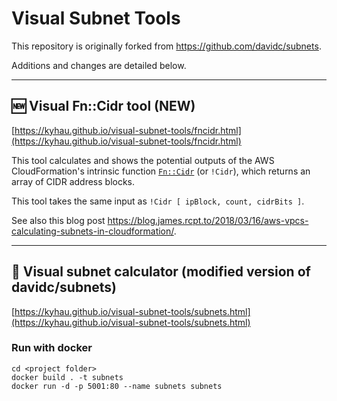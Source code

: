 # Visual Subnet Tools

This repository is originally forked from https://github.com/davidc/subnets.

Additions and changes are detailed below.

---
## 🆕 Visual Fn::Cidr tool (NEW)

[https://kyhau.github.io/visual-subnet-tools/fncidr.html](https://kyhau.github.io/visual-subnet-tools/fncidr.html)

This tool calculates and shows the potential outputs of the AWS CloudFormation's intrinsic function [`Fn::Cidr`](https://docs.aws.amazon.com/AWSCloudFormation/latest/UserGuide/intrinsic-function-reference-cidr.html) (or `!Cidr`), which returns an array of CIDR address blocks.

This tool takes the same input as `!Cidr [ ipBlock, count, cidrBits ]`.

See also this blog post https://blog.james.rcpt.to/2018/03/16/aws-vpcs-calculating-subnets-in-cloudformation/.

---
## 🚀 Visual subnet calculator (modified version of davidc/subnets)
[https://kyhau.github.io/visual-subnet-tools/subnets.html](https://kyhau.github.io/visual-subnet-tools/subnets.html)

### Run with docker

```
cd <project folder>
docker build . -t subnets
docker run -d -p 5001:80 --name subnets subnets
```
